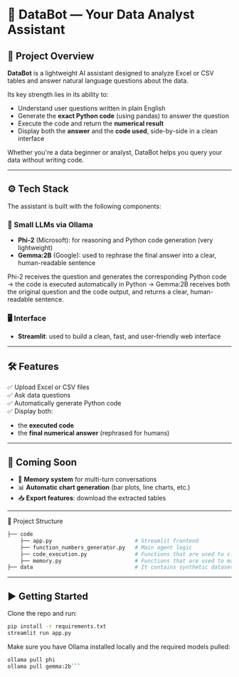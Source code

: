 # 🤖 DataBot — Your Data Analyst Assistant

## 📌 Project Overview

**DataBot** is a lightweight AI assistant designed to analyze Excel or CSV tables and answer natural language questions about the data.

Its key strength lies in its ability to:
- Understand user questions written in plain English
- Generate the **exact Python code** (using pandas) to answer the question
- Execute the code and return the **numerical result**
- Display both the **answer** and the **code used**, side-by-side in a clean interface

Whether you're a data beginner or analyst, DataBot helps you query your data without writing code.

---

## ⚙️ Tech Stack

The assistant is built with the following components:

### 🧠 Small LLMs via Ollama
- **Phi-2** (Microsoft): for reasoning and Python code generation (very lightweight)
- **Gemma:2B** (Google): used to rephrase the final answer into a clear, human-readable sentence

Phi-2 receives the question and generates the corresponding Python code → the code is executed automatically in Python → Gemma:2B receives both the original question and the code output, and returns a clear, human-readable sentence.

### 🖥 Interface
- **Streamlit**: used to build a clean, fast, and user-friendly web interface

---

## 🛠 Features

✅ Upload Excel or CSV files  
✅ Ask data questions  
✅ Automatically generate Python code  
✅ Display both:
- the **executed code**
- the **final numerical answer** (rephrased for humans)

---

## 🚧 Coming Soon

- 🧠 **Memory system** for multi-turn conversations
- 📊 **Automatic chart generation** (bar plots, line charts, etc.)
- 📥 **Export features**: download the extracted tables 

---

📂 Project Structure

```bash
├── code
    ├── app.py                          # Streamlit frontend
    ├── function_numbers_generator.py   # Main agent logic
    ├── code_execution.py               # Functions that are used to clean the code and execute it
    ├── memory.py                       # Functions that are used to manage the memory
├── data                                # It contains synthetic datasets for testing
```
---

## ▶️ Getting Started

Clone the repo and run:

```bash
pip install -r requirements.txt
streamlit run app.py
```
Make sure you have Ollama installed locally and the required models pulled:

```bash
ollama pull phi
ollama pull gemma:2b```

